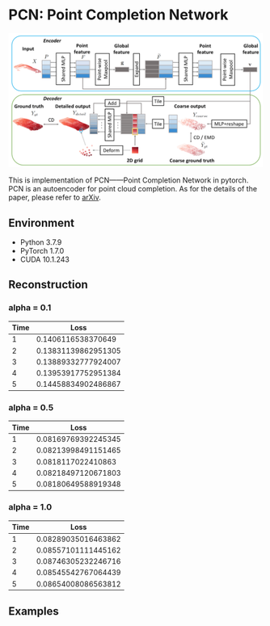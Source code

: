 # PCN: Point Completion Network

![PCN](images/network.png)

This is implementation of PCN——Point Completion Network in pytorch. PCN is an autoencoder for point cloud completion. As for the details of the paper, please refer to [arXiv](https://arxiv.org/pdf/1808.00671.pdf).

## Environment

* Python 3.7.9
* PyTorch 1.7.0
* CUDA 10.1.243

## Reconstruction

### alpha = 0.1

Time | Loss
-- | --
1 | 0.1406116538370649
2 | 0.13831139862951305
3 | 0.13889332777924007
4 | 0.13953917752951384
5 | 0.14458834902486867

### alpha = 0.5
Time | Loss
-- | --
1 | 0.08169769392245345
2 | 0.08213998491151465
3 | 0.0818117022410863
4 | 0.08218497120671803
5 | 0.08180649588919348

### alpha = 1.0
Time | Loss
-- | --
1 | 0.08289035016463862
2 | 0.08557101111445162
3 | 0.08746305232246716
4 | 0.08545542767064439
5 | 0.08654008086563812

## Examples